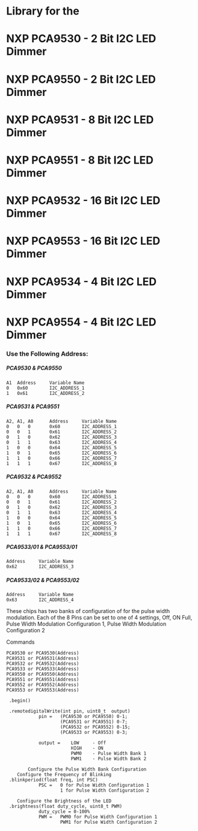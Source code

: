 
# Library for the 
# NXP PCA9530 - 2 Bit I2C LED Dimmer
# NXP PCA9550 - 2 Bit I2C LED Dimmer
# NXP PCA9531 - 8 Bit I2C LED Dimmer
# NXP PCA9551 - 8 Bit I2C LED Dimmer
# NXP PCA9532 - 16 Bit I2C LED Dimmer
# NXP PCA9553 - 16 Bit I2C LED Dimmer
# NXP PCA9534 - 4 Bit I2C LED Dimmer
# NXP PCA9554 - 4 Bit I2C LED Dimmer



### Use the Following Address:

##### PCA9530 & PCA9550
```
A1 	Address		Variable Name
0	0x60		I2C_ADDRESS_1
1	0x61		I2C_ADDRESS_2
```
##### PCA9531 & PCA9551
```
A2, A1, A0		Address		Variable Name
0	0	0		0x60		I2C_ADDRESS_1
0	0	1		0x61		I2C_ADDRESS_2
0	1	0		0x62		I2C_ADDRESS_3
0	1	1		0x63		I2C_ADDRESS_4
1	0	0		0x64		I2C_ADDRESS_5
1	0	1		0x65		I2C_ADDRESS_6
1	1	0		0x66		I2C_ADDRESS_7
1	1	1		0x67		I2C_ADDRESS_8
```
##### PCA9532 & PCA9552
```
A2, A1, A0		Address		Variable Name
0	0	0		0x60		I2C_ADDRESS_1
0	0	1		0x61		I2C_ADDRESS_2
0	1	0		0x62		I2C_ADDRESS_3
0	1	1		0x63		I2C_ADDRESS_4
1	0	0		0x64		I2C_ADDRESS_5
1	0	1		0x65		I2C_ADDRESS_6
1	1	0		0x66		I2C_ADDRESS_7
1	1	1		0x67		I2C_ADDRESS_8
```

##### PCA9533/01 & PCA9553/01
```
Address		Variable Name
0x62		I2C_ADDRESS_3
```

##### PCA9533/02 & PCA9553/02
```
Address		Variable Name
0x63		I2C_ADDRESS_4
```
These chips has two banks of configuration of for the pulse width modulation.
Each of the 8 Pins can be set to one of 4 settings, Off, ON Full, Pulse Width Modulation Configuration 1, Pulse Width Modulation Configuration 2





Commands
```
PCA9530 or PCA9530(Address)
PCA9531 or PCA9531(Address)
PCA9532 or PCA9532(Address)
PCA9533 or PCA9533(Address)
PCA9550 or PCA9550(Address)
PCA9551 or PCA9551(Address)
PCA9552 or PCA9552(Address)
PCA9553 or PCA9553(Address)

 .begin()
 
 .remotedigitalWrite(int pin, uint8_t  output)
			pin =	(PCA9530 or PCA9550) 0-1;
					(PCA9531 or PCA9551) 0-7;
					(PCA9532 or PCA9552) 0-15;
					(PCA9533 or PCA9553) 0-3;
					
			output =	LOW		- Off 
						HIGH	- ON 
						PWM0 	- Pulse Width Bank 1
						PWM1	- Pulse Width Bank 2
						
		Configure the Pulse Width Bank Configuration
	Configure the Frequency of Blinking
 .blinkperiod(float freq, int PSC)
			PSC =	0 for Pulse Width Configuration 1
					1 for Pulse Width Configuration 2
					
	Configure the Brightness of the LED
 .brightness(float duty_cycle, uint8_t PWM)
			duty_cycle = 0-100%
			PWM = 	PWM0 for Pulse Width Configuration 1
					PWM1 for Pulse Width Configuration 2
					
```					